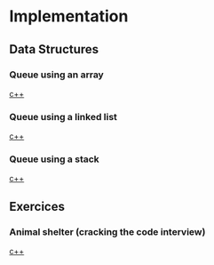# Implementation

## Data Structures

### Queue using an array

[c++](https://github.com/tiagoinacio/algorithms_cpp/blob/master/src/data-structures/queue/queue-array.h)

### Queue using a linked list

[c++](https://github.com/tiagoinacio/algorithms_cpp/blob/master/src/data-structures/queue/queue-list.h)

### Queue using a stack

[c++](https://github.com/tiagoinacio/algorithms_cpp/blob/master/src/data-structures/queue/queue-stack.h)

## Exercices

### Animal shelter (cracking the code interview)

[c++](https://github.com/tiagoinacio/algorithms_cpp/blob/master/src/utils/queue/animal-shelter.h)